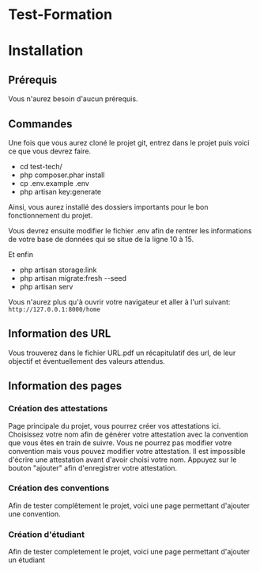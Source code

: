 # Test-Formation

# Installation

## Prérequis

Vous n'aurez besoin d'aucun prérequis.

## Commandes

Une fois que vous aurez cloné le projet git, entrez dans le projet puis voici ce que vous devrez faire.

- cd test-tech/
- php composer.phar install
- cp .env.example .env
- php artisan key:generate

Ainsi, vous aurez installé des dossiers importants pour le bon fonctionnement du projet.

Vous devrez ensuite modifier le fichier .env afin de rentrer les informations de votre base de données qui se situe de la ligne 10 à 15.

Et enfin
- php artisan storage:link
- php artisan migrate:fresh --seed
- php artisan serv

Vous n'aurez plus qu'à ouvrir votre navigateur et aller à l'url suivant:
`http://127.0.0.1:8000/home`
## Information des URL

Vous trouverez dans le fichier URL.pdf un récapitulatif des url, de leur objectif et éventuellement des valeurs attendus.
## Information des pages

### Création des attestations

Page principale du projet, vous pourrez créer vos attestations ici. Choisissez votre nom afin de générer votre attestation avec la convention que vous êtes en train de suivre. Vous ne pourrez pas modifier votre convention mais vous pouvez modifier votre attestation. Il est impossible d'écrire une attestation avant d'avoir choisi votre nom. Appuyez sur le bouton "ajouter" afin d'enregistrer votre attestation.

### Création des conventions

Afin de tester complêtement le projet, voici une page permettant d'ajouter une convention.

### Création d'étudiant

Afin de tester completement le projet, voici une page permettant d'ajouter un étudiant
